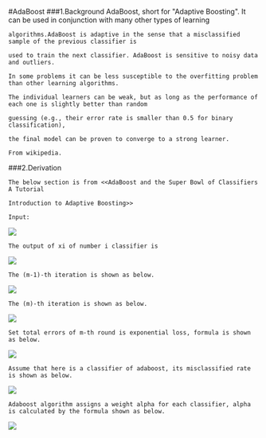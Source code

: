 #AdaBoost
###1.Background
    AdaBoost, short for "Adaptive Boosting". It can be used in conjunction with many other types of learning 
    
    algorithms.AdaBoost is adaptive in the sense that a misclassified sample of the previous classifier is 
    
    used to train the next classifier. AdaBoost is sensitive to noisy data and outliers.
    
    In some problems it can be less susceptible to the overfitting problem than other learning algorithms.
    
    The individual learners can be weak, but as long as the performance of each one is slightly better than random 
    
    guessing (e.g., their error rate is smaller than 0.5 for binary classification), 
    
    the final model can be proven to converge to a strong learner.

    From wikipedia.
    
###2.Derivation
    
    The below section is from <<AdaBoost and the Super Bowl of Classifiers A Tutorial 
    
    Introduction to Adaptive Boosting>>
    
    Input:
    
<img src="http://chart.googleapis.com/chart?cht=tx&chl=T%3D%5B(x%5E%7B(1)%7D%2Cy%5E%7B(1)%7D)%2C(x%5E%7B(2)%7D%2Cy%5E%7B(2)%7D)%2C...(x%5E%7B(n)%7D%2Cy%5E%7B(n)%7D)%5D%0A%3Cbr%3E%0AY%5Cin%20%5B-1%2C1%5D" style="border:none;" />

    The output of xi of number i classifier is  
    
<img src="http://chart.googleapis.com/chart?cht=tx&chl=k_%7Bi%7D(x%5E%7Bi%7D)" style="border:none;" />

    The (m-1)-th iteration is shown as below.
    
<img src="http://chart.googleapis.com/chart?cht=tx&chl=C_%7B(m-1)%7D(x_%7Bi%7D)%3D%5Calpha_%7B1%7Dk_%7B1%7D(x%5E%7Bi%7D)%2B%5Calpha_%7B2%7Dk_%7B2%7D(x%5E%7Bi%7D)%2B...%2B%5Calpha_%7Bm-1%7Dk_%7Bm-1%7D(x%5E%7Bi%7D)" style="border:none;" />

    The (m)-th iteration is shown as below.
    
<img src="http://chart.googleapis.com/chart?cht=tx&chl=C_%7B(m)%7D(x_%7Bi%7D)%3DC_%7B(m-1)%7D(x_%7Bi%7D)%2B%5Calpha_%7Bm%7Dk_%7Bm%7D(x%5E%7Bi%7D)" style="border:none;" />
    
    Set total errors of m-th round is exponential loss, formula is shown as below.
    
<img src="http://chart.googleapis.com/chart?cht=tx&chl=E_%7Bm%7D%3D%5Csum_%7Bi%3D1%7D%5EN%20e%5E%7B-y_%7Bi%7DC_%7B(m)%7D(x_%7Bi%7D)%7D%3Cbr%3E%0A%3D%5Csum_%7Bi%3D1%7D%5EN%20e%5E%7B-y_%7Bi%7D(C_%7B(m-1)%7D(x_%7Bi%7D)%2B%5Calpha_%7Bm%7Dk_%7Bm%7D(x_%7Bi%7D))%7D" style="border:none;" />
    
    
    
    
    
    Assume that here is a classifier of adaboost, its misclassified rate is shown as below.
    
<img src="http://chart.googleapis.com/chart?cht=tx&chl=%5Cepsilon_%7Bi%7D%20%3D%5Cfrac%7BNo.i%20%5C%20%5C%20%5C%20misclassified%20%5C%20%5C%20%5C%20%20number%7D%7B%20total%20%5C%20%5C%20%5C%20%20number%7D" style="border:none;" />
    
    Adaboost algorithm assigns a weight alpha for each classifier, alpha is calculated by the formula shown as below.
    
<img src="http://chart.googleapis.com/chart?cht=tx&chl=%5Calpha_%7Bi%7D%20%3D%5Cfrac%7B1%7D%7B2%7Dln(%5Cfrac%7B1-%5Cepsilon%20%7D%7B%5Cepsilon%7D)" style="border:none;" />

    
    
    
    

    

    

